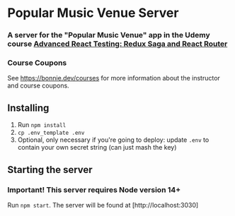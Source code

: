 # Popular Music Venue Server

### A server for the "Popular Music Venue" app in the Udemy course [Advanced React Testing: Redux Saga and React Router](https://www.udemy.com/course/draft/4292750/?referralCode=317FB8E2C866D75D3B71)

### Course Coupons
See https://bonnie.dev/courses for more information about the instructor and course coupons. 

## Installing

1. Run `npm install`
2. `cp .env_template .env`
3. Optional, only necessary if you're going to deploy: update `.env` to contain your own secret string (can just mash the key)

## Starting the server

### Important! This server requires Node version 14+

Run `npm start`. The server will be found at [http://localhost:3030]